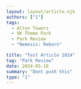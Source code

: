 ```yaml
---
layout: layout/article.njk
authors: ["1"]
tags:
  - Alton Towers
  - UK Theme Park
  - Park Review
  - "Nemesis: Reborn"

title: "Test Article 2024"
tag: "Park Review"
date: 2024-05-18
summary: "Dont push this"
type: "1"
---
```



